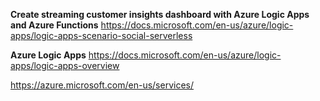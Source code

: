 <b>Create streaming customer insights dashboard with Azure Logic Apps and Azure Functions</b>
https://docs.microsoft.com/en-us/azure/logic-apps/logic-apps-scenario-social-serverless


<b>Azure Logic Apps</b>
https://docs.microsoft.com/en-us/azure/logic-apps/logic-apps-overview


https://azure.microsoft.com/en-us/services/

